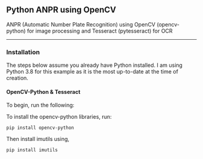 ## Python ANPR using OpenCV

ANPR (Automatic Number Plate Recognition) using OpenCV (opencv-python) for image processing and Tesseract (pytesseract) for OCR
***
### Installation

The steps below assume you already have Python installed. I am using Python 3.8 for this example as it is the most up-to-date at the time of creation.

#### OpenCV-Python & Tesseract

To begin, run the following:

To install the opencv-python libraries, run:

`pip install opencv-python`

Then install imutils using,

`pip install imutils`
